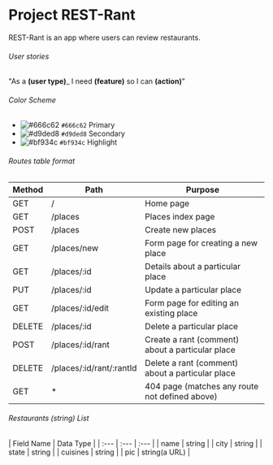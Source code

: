 # Project REST-Rant

REST-Rant is an app where users can review restaurants.

###### User stories
"As a ____(user type)_____ I need ____(feature)____ so I can ____(action)____"

###### Color Scheme
- ![#666c62](https://placehold.co/15x15/666c62/666c62.png) `#666c62` Primary 
- ![#d9ded8](https://placehold.co/15x15/d9ded8/d9ded8.png) `#d9ded8` Secondary
- ![#bf934c](https://placehold.co/15x15/bf934c/bf934c.png) `#bf934c` Highlight

###### Routes table format
| Method | Path | Purpose |
| --- | --- | --- |
| GET | / | Home page |
| GET | /places | Places index page |
| POST | /places | Create new places |
| GET |  /places/new | Form page for creating a new place |
| GET | /places/:id | Details about a particular place |
| PUT | /places/:id | Update a particular place |
| GET |  /places/:id/edit | Form page for editing an existing place |
 DELETE | /places/:id | Delete a particular place |
| POST | /places/:id/rant | Create a rant (comment) about a particular place |
| DELETE | /places/:id/rant/:rantId | Delete a rant (comment) about a particular place |
| GET | * | 404 page (matches any route not defined above)|

###### Restaurants (string) List 
| Field Name | Data Type |
| :--- | :--- | :--- |
| name | string | 
| city | string |
| state | string |
| cuisines | string |
| pic | string(a URL) |


